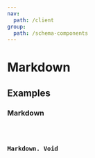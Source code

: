 ```yaml
---
nav:
  path: /client
group:
  path: /schema-components
---
```


# Markdown

## Examples

### Markdown

<code src="./demos/demo1.tsx" />

### Markdown. Void

<code src="./demos/demo2.tsx" />
